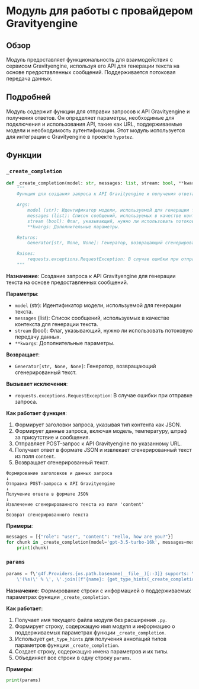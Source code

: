 # Модуль для работы с провайдером Gravityengine
## Обзор

Модуль предоставляет функциональность для взаимодействия с сервисом Gravityengine, используя его API для генерации текста на основе предоставленных сообщений. Поддерживается потоковая передача данных.

## Подробней

Модуль содержит функции для отправки запросов к API Gravityengine и получения ответов. Он определяет параметры, необходимые для подключения и использования API, такие как URL, поддерживаемые модели и необходимость аутентификации. Этот модуль используется для интеграции с Gravityengine в проекте `hypotez`.

## Функции

### `_create_completion`

```python
def _create_completion(model: str, messages: list, stream: bool, **kwargs):
    """
    Функция для создания запроса к API Gravityengine и получения ответа.

    Args:
        model (str): Идентификатор модели, используемой для генерации текста.
        messages (list): Список сообщений, используемых в качестве контекста для генерации текста.
        stream (bool): Флаг, указывающий, нужно ли использовать потоковую передачу данных.
        **kwargs: Дополнительные параметры.

    Returns:
        Generator[str, None, None]: Генератор, возвращающий сгенерированный текст.

    Raises:
        requests.exceptions.RequestException: В случае ошибки при отправке запроса.
    """
```

**Назначение**: Создание запроса к API Gravityengine для генерации текста на основе предоставленных сообщений.

**Параметры**:
- `model` (str): Идентификатор модели, используемой для генерации текста.
- `messages` (list): Список сообщений, используемых в качестве контекста для генерации текста.
- `stream` (bool): Флаг, указывающий, нужно ли использовать потоковую передачу данных.
- `**kwargs`: Дополнительные параметры.

**Возвращает**:
- `Generator[str, None, None]`: Генератор, возвращающий сгенерированный текст.

**Вызывает исключения**:
- `requests.exceptions.RequestException`: В случае ошибки при отправке запроса.

**Как работает функция**:

1.  Формирует заголовки запроса, указывая тип контента как JSON.
2.  Формирует данные запроса, включая модель, температуру, штраф за присутствие и сообщения.
3.  Отправляет POST-запрос к API Gravityengine по указанному URL.
4.  Получает ответ в формате JSON и извлекает сгенерированный текст из поля `content`.
5.  Возвращает сгенерированный текст.

```
Формирование заголовков и данных запроса
↓
Отправка POST-запроса к API Gravityengine
↓
Получение ответа в формате JSON
↓
Извлечение сгенерированного текста из поля 'content'
↓
Возврат сгенерированного текста
```

**Примеры**:

```python
messages = [{"role": "user", "content": "Hello, how are you?"}]
for chunk in _create_completion(model='gpt-3.5-turbo-16k', messages=messages, stream=True):
    print(chunk)
```

### `params`

```python
params = f\'g4f.Providers.{os.path.basename(__file__)[:-3]} supports: \' + \
    \'(%s)\' % \', \'.join([f"{name}: {get_type_hints(_create_completion)[name].__name__}" for name in _create_completion.__code__.co_varnames[:_create_completion.__code__.co_argcount]])
```

**Назначение**: Формирование строки с информацией о поддерживаемых параметрах функции `_create_completion`.

**Как работает**:
1.  Получает имя текущего файла модуля без расширения `.py`.
2.  Формирует строку, содержащую имя модуля и информацию о поддерживаемых параметрах функции `_create_completion`.
3.  Использует `get_type_hints` для получения аннотаций типов параметров функции `_create_completion`.
4.  Создает строку, содержащую имена параметров и их типы.
5.  Объединяет все строки в одну строку `params`.

**Примеры**:

```python
print(params)